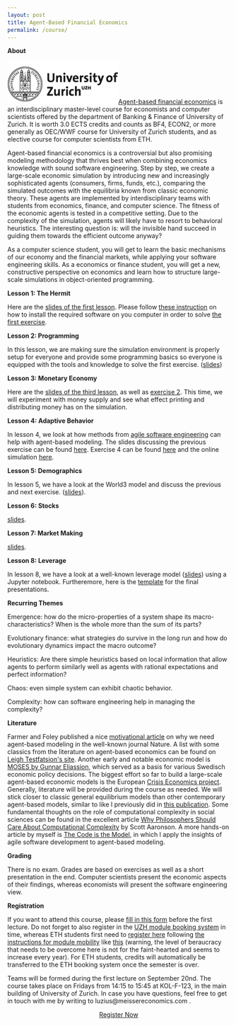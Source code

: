 ```yaml
---
layout: post
title: Agent-Based Financial Economics
permalink: /course/
---
```


<b>About</b>

<p><img src="/assets/images/uzh.jpg" alt="" class="image left"><a href="https://studentservices.uzh.ch/uzh/anonym/vvz/index.html#/modules/list/2017/003/50773378-50772427/details/SM/50857786">Agent-based financial economics</a> is an interdisciplinary master-level course for economists and computer scientists offered by the department of Banking & Finance of University of Zurich. It is worth 3.0 ECTS credits and counts as BF4, ECON2, or more generally as OEC/WWF course for University of Zurich students, and as elective course for computer scientists from ETH.</p>

<p>Agent-based financial economics is a controversial but also promising modeling methodology that thrives best when combining economics knowledge with sound software engineering. Step by step, we create a large-scale economic simulation by introducing new and increasingly sophisticated agents (consumers, firms, funds, etc.), comparing the simulated outcomes with the equilibria known from classic economic theory. These agents are implemented by interdisciplinary teams with students from economics, finance, and computer science. The fitness of the economic agents is tested in a competitive setting. Due to the complexity of the simulation, agents will likely have to resort to behavioral heuristics. The interesting question is: will the invisible hand succeed in guiding them towards the efficient outcome anyway?</p>

<p>As a computer science student, you will get to learn the basic mechanisms of our economy and the financial markets, while applying your software engineering skills. As a economics or finance student, you will get a new, constructive perspective on economics and learn how to structure large-scale simulations in object-oriented programming.</p>

<b>Lesson 1: The Hermit</b>

<p>Here are the <a href="/assets/abfe-lesson1.pdf">slides of the first lesson</a>. Please follow <a href="/course/setup">these instruction</a> on how to install the required software on you computer in order to solve <a href="https://github.com/meisser/course2019/blob/master/exercises/journal/exercise01-task.md">the first exercise</a>.</p>

<b>Lesson 2: Programming</b>

<p>In this lesson, we are making sure the simulation environment is properly setup for everyone and provide some programming basics so everyone is equipped with the tools and knowledge to solve the first exercise. (<a href="/assets/abfe-lesson2-2019.pdf">slides</a>)</p>

<b>Lesson 3: Monetary Economy</b>

<p>Here are the <a href="/assets/abfe-lesson3-2019.pdf">slides of the third lesson</a>, as well as <a href="https://github.com/meisser/course2019/blob/master/exercises/journal/exercise02-task.md">exercise 2</a>. This time, we will experiment with money supply and see what effect printing and distributing money has on the simulation.</p>

<b>Lesson 4: Adaptive Behavior</b>

<p>In lesson 4, we look at how methods from <a href="/assets/abfe-lesson4-agile.pdf">agile software engineering</a> can help with agent-based modeling. The slides discussing the previous exercise can be found <a href="/assets/abfe-lesson4-2019.pdf">here</a>. Exercise 4 can be found <a href="https://github.com/meisser/course2019/blob/master/exercises/journal/exercise03-task.md">here</a> and the online simulation <a href="http://meissereconomics.com/vis/simulation?sim=ex3-adaptive">here</a>.</p>

<b>Lesson 5: Demographics</b>

<p>In lesson 5, we have a look at the World3 model and discuss the previous and next exercise. (<a href="/assets/abfe-lesson5-2019.pdf">slides</a>).</p>

<b>Lesson 6: Stocks</b>

<p><a href="/assets/abfe-lesson6-2019.pdf">slides</a>.</p>

<b>Lesson 7: Market Making</b>

<p><a href="/assets/abfe-lesson7-2019.pdf">slides</a>.</p>

<b>Lesson 8: Leverage</b>

<p>In lesson 8, we have a look at a well-known leverage model (<a href="/assets/abfe-lesson8-2019.pdf">slides</a>) using a Jupyter notebook. Furtheremore, here is the <a href="/assets/abfe-template.pptx">template</a> for the final presentations.</p>

<!--

<b>Lesson 4: Growth</b>

<p>In lesson 4, the model will be extended to growth by introducing births and a maximum age. Besides the <a href="/assets/abfe-lesson4.pdf">standard slides</a>, we will discuss <a href="/assets/abfe-lesson4-agile.pdf">the role of agile software development</a> in agent-based modelling. Exercise 4 can be found <a href="https://github.com/meisser/course2018/blob/master/exercises/journal/exercise04-task.md">here</a>.</p>

<b>Lesson 5: Stocks</b>

<p>To depart from the feudalistic world of the previous exercise, we introduce a stock market, allowing everyone to become a capitalist, resulting in a much more equal distribution of wealth and to invest retirement savings actively. To have a functioning stock market, a new firm type market maker is introduced, which acts as a counterparty when consumers buy or sell stocks. Besides the <a href="/assets/abfe-lesson5.pdf">lesson 5 slides</a>, I have uploaded a <a href="/assets/abfe-lesson5-bancor.pdf">proof behind the bancor formular</a> for your reference. Exercise 5 can be found <a href="https://github.com/meisser/course2018/blob/master/exercises/journal/exercise05-task.md">here</a>.</p>

<b>Lesson 6: Flows</b>

<p>In lesson 6, we take a deeper look at how capital flows influence stock prices. Here are <a href="/assets/abfe-lesson6.pdf">the slides</a>, as well as a <a href="https://github.com/meisser/course2018/blob/master/exercises/journal/exercise06-task.md">link to exercise 6</a>.</p>

<b>Lesson 7: Equality</b>

<p>Lesson 7 is on measuring equality and discusses the World3 model by the Club of Rome. Here are <a href="/assets/abfe-lesson7.pdf">the slides</a> and the <a href="https://github.com/meisser/course2018/blob/master/exercises/journal/exercise07-task.md">exercise</a>.</p>

<b>Lesson 8: Market Making</b>

<p>Lesson 8 goes deeper into the market microstructure and how prices are formed. For that, we are having a look at Cars Hommes' experiments with real humans as agents. Also, we'll have a deeper look at the problem of market making. Here are <a href="/assets/abfe-lesson8.pdf">the slides</a> and the accompanying <a href="https://github.com/meisser/course2018/blob/master/exercises/journal/exercise08-task.md">exercise</a>.</p>

<b>Lesson 9: Investment Funds</b>

<p>In this lesson, investment funds are introduced and the effects of leverage discussed. Here are <a href="/assets/abfe-lesson9.pdf">the slides</a> and the accompanying <a href="https://github.com/meisser/course2018/blob/master/exercises/journal/exercise09-task.md">exercise</a>. The competitive simulation can be <a href="http://meissereconomics.com/vis/simulation?sim=ex9-fund">viewed here</a>.</p>

<b>Lesson 10: Learning</b>

<p>In lesson 11, we discuss different learning methods as well as the Santa Fe artifical stock market (<a href="/assets/abfe-lesson10.pdf">slides</a>). Furthermore, we look at the state of the competitive simulation.</p>


-->

<b>Recurring Themes</b>

<p>Emergence: how do the micro-properties of a system shape its macro-characteristics? When is the whole more than the sum of its parts?

Evolutionary finance: what strategies do survive in the long run and how do evolutionary dynamics impact the macro outcome?

Heuristics: Are there simple heuristics based on local information that allow agents to perform similarly well as agents with rational expectations and perfect information?

Chaos: even simple system can exhibit chaotic behavior.

Complexity: how can software engineering help in managing the complexity?</p>

<b>Literature</b>

<p>Farmer and Foley published a nice <a href="https://www.researchgate.net/profile/Duncan_Foley/publication/51437577_The_Economy_Needs_Agent-Based_Modeling/links/5714ccb108aeebe07c06c72e/The-Economy-Needs-Agent-Based-Modeling.pdf">motivational article</a> on why we need agent-based modeling in the well-known journal Nature. A list with some classics from the literature on agent-based economics can be found on <a href="http://www2.econ.iastate.edu/tesfatsi/afinance.htm#BasicRead">Leigh Testfatsion's site</a>. Another early and notable economic model is <a href="http://www.ifn.se/storage/cms/91fc7b2ed0f3440a918871ffa0a36d73/59024245407a4a3fadebca71db86015e/pdf/B79AF4E97E52C2C7723DD26462792BE1AB13FF08/Wp222.pdf?MediaArchive_ForceDownload=true&PropertyName=File1&ValueIndex=0">MOSES by Gunnar Eliassion</a>, which served as a basis for various Swedisch economic policy decisions. The biggest effort so far to build a large-scale agent-based economic models is the European <a href="http://www.crisis-economics.eu/">Crisis Economics project</a>. Generally, literature will be provided during the course as needed. We will stick closer to classic general equilibrium models than other contemporary agent-based models, similar to like I previously did in <a href="https://link.springer.com/article/10.1007/s10614-016-9616-x">this publication</a>. Some fundamental thoughts on the role of computational complexity in social sciences can be found in the excellent article <a href="https://arxiv.org/pdf/1108.1791.pdf">Why Philosophers Should Care About Computational Complexity</a> by Scott Aaronson. A more hands-on article by myself is <a href="http://meissereconomics.com/2017/06/22/code.html#main">The Code is the Model</a>, in which I apply the insights of agile software development to agent-based modeling.</p>

<b>Grading</b>

<p>There is no exam. Grades are based on exercises as well as a short presentation in the end. Computer scientists present the economic aspects of their findings, whereas economists will present the software engineering view.</p>

<b>Registration</b>

<p>If you want to attend this course, please <a href="https://docs.google.com/forms/d/e/1FAIpQLSfiUZGNaYk8NIR_RWXHa7f5W4S-vUUTmfpFBs0hOOgmZ22x-w/viewform?usp=sf_link">fill in this form</a> before the first lecture. Do not forget to also register in the <a href="https://idagreen.uzh.ch/mb/">UZH module booking system</a> in time, whereas ETH students first need to <a href="https://studentservices.uzh.ch/uzh/application?sap-language=EN&sap-ui-language=EN#/Logon">register here</a> following <a href="https://www.uzh.ch/cmsssl/en/studies/application/chmobilityin.html">the instructions for module mobility</a> like <a href="/assets/images/bureaucracy.jpg">this</a> (warning, the level of beraucracy that needs to be overcome here is not for the faint-hearted and seems to increase every year). For ETH students, credits will automatically be transferred to the ETH booking system once the semester is over.</p>

<p>Teams will be formed during the first lecture on September 20nd. The course takes place on Fridays from 14:15 to 15:45 at KOL-F-123, in the main building of University of Zurich. In case you have questions, feel free to get in touch with me by writing to luzius@meissereconomics.com .</p>

<p><center><a href="https://docs.google.com/forms/d/e/1FAIpQLSfiUZGNaYk8NIR_RWXHa7f5W4S-vUUTmfpFBs0hOOgmZ22x-w/viewform?usp=sf_link" class="button button-style1">Register Now</a></center></p>

